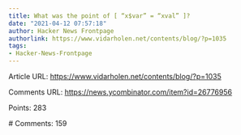 ```yaml
---
title: What was the point of [ “x$var” = “xval” ]?
date: "2021-04-12 07:57:18"
author: Hacker News Frontpage
authorlink: https://www.vidarholen.net/contents/blog/?p=1035
tags:
- Hacker-News-Frontpage
---
```


<p>Article URL: <a href="https://www.vidarholen.net/contents/blog/?p=1035">https://www.vidarholen.net/contents/blog/?p=1035</a></p>
<p>Comments URL: <a href="https://news.ycombinator.com/item?id=26776956">https://news.ycombinator.com/item?id=26776956</a></p>
<p>Points: 283</p>
<p># Comments: 159</p>
